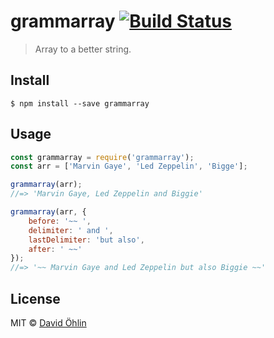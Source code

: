 # grammarray [![Build Status](https://travis-ci.org/davidohlin/grammarray.svg?branch=master)](https://travis-ci.org/davidohlin/grammarray)

> Array to a better string.


## Install

```
$ npm install --save grammarray
```


## Usage

```js
const grammarray = require('grammarray');
const arr = ['Marvin Gaye', 'Led Zeppelin', 'Bigge'];

grammarray(arr);
//=> 'Marvin Gaye, Led Zeppelin and Biggie'

grammarray(arr, {
	before: '~~ ',
	delimiter: ' and ',
	lastDelimiter: 'but also',
	after: ' ~~'
});
//=> '~~ Marvin Gaye and Led Zeppelin but also Biggie ~~'
```

## License

MIT © [David Öhlin](http://davidohlin.se)
